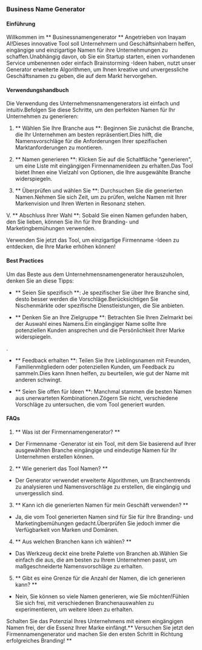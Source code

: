 ### Business Name Generator

#### Einführung
Willkommen im ** Businessnamengenerator ** Angetrieben von Inayam AI!Dieses innovative Tool soll Unternehmern und Geschäftsinhabern helfen, eingängige und einzigartige Namen für ihre Unternehmungen zu schaffen.Unabhängig davon, ob Sie ein Startup starten, einen vorhandenen Service umbenennen oder einfach Brainstorming -Ideen haben, nutzt unser Generator erweiterte Algorithmen, um Ihnen kreative und unvergessliche Geschäftsnamen zu geben, die auf dem Markt hervorgehen.

#### Verwendungshandbuch
Die Verwendung des Unternehmensnamengenerators ist einfach und intuitiv.Befolgen Sie diese Schritte, um den perfekten Namen für Ihr Unternehmen zu generieren:

1. ** Wählen Sie Ihre Branche aus **: Beginnen Sie zunächst die Branche, die Ihr Unternehmen am besten repräsentiert.Dies hilft, die Namensvorschläge für die Anforderungen Ihrer spezifischen Marktanforderungen zu montieren.

2. ** Namen generieren **: Klicken Sie auf die Schaltfläche "generieren", um eine Liste mit eingängigen Firmennamenideen zu erhalten.Das Tool bietet Ihnen eine Vielzahl von Optionen, die Ihre ausgewählte Branche widerspiegeln.

3. ** Überprüfen und wählen Sie **: Durchsuchen Sie die generierten Namen.Nehmen Sie sich Zeit, um zu prüfen, welche Namen mit Ihrer Markenvision und Ihren Werten in Resonanz stehen.

V. ** Abschluss Ihrer Wahl **: Sobald Sie einen Namen gefunden haben, den Sie lieben, können Sie ihn für Ihre Branding- und Marketingbemühungen verwenden.

Verwenden Sie jetzt das Tool, um einzigartige Firmenname -Ideen zu entdecken, die Ihre Marke erhöhen können!

#### Best Practices
Um das Beste aus dem Unternehmensnamengenerator herauszuholen, denken Sie an diese Tipps:

- ** Seien Sie spezifisch **: Je spezifischer Sie über Ihre Branche sind, desto besser werden die Vorschläge.Berücksichtigen Sie Nischenmärkte oder spezifische Dienstleistungen, die Sie anbieten.

- ** Denken Sie an Ihre Zielgruppe **: Betrachten Sie Ihren Zielmarkt bei der Auswahl eines Namens.Ein eingängiger Name sollte Ihre potenziellen Kunden ansprechen und die Persönlichkeit Ihrer Marke widerspiegeln.

.

- ** Feedback erhalten **: Teilen Sie Ihre Lieblingsnamen mit Freunden, Familienmitgliedern oder potenziellen Kunden, um Feedback zu sammeln.Dies kann Ihnen helfen, zu beurteilen, wie gut der Name mit anderen schwingt.

- ** Seien Sie offen für Ideen **: Manchmal stammen die besten Namen aus unerwarteten Kombinationen.Zögern Sie nicht, verschiedene Vorschläge zu untersuchen, die vom Tool generiert wurden.

#### FAQs

1. ** Was ist der Firmennamengenerator? **
- Der Firmenname -Generator ist ein Tool, mit dem Sie basierend auf Ihrer ausgewählten Branche eingängige und eindeutige Namen für Ihr Unternehmen erstellen können.

2. ** Wie generiert das Tool Namen? **
- Der Generator verwendet erweiterte Algorithmen, um Branchentrends zu analysieren und Namensvorschläge zu erstellen, die eingängig und unvergesslich sind.

3. ** Kann ich die generierten Namen für mein Geschäft verwenden? **
- Ja, die vom Tool generierten Namen sind für Sie für Ihre Branding- und Marketingbemühungen gedacht.Überprüfen Sie jedoch immer die Verfügbarkeit von Marken und Domänen.

4. ** Aus welchen Branchen kann ich wählen? **
- Das Werkzeug deckt eine breite Palette von Branchen ab.Wählen Sie einfach die aus, die am besten zu Ihrem Unternehmen passt, um maßgeschneiderte Namensvorschläge zu erhalten.

5. ** Gibt es eine Grenze für die Anzahl der Namen, die ich generieren kann? **
- Nein, Sie können so viele Namen generieren, wie Sie möchten!Fühlen Sie sich frei, mit verschiedenen Branchenauswahlen zu experimentieren, um weitere Ideen zu erhalten.

Schalten Sie das Potenzial Ihres Unternehmens mit einem eingängigen Namen frei, der die Essenz Ihrer Marke einfängt.** Versuchen Sie jetzt den Firmennamengenerator und machen Sie den ersten Schritt in Richtung erfolgreiches Branding! **